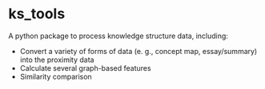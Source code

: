 # ks_tools

A python package to process knowledge structure data, including:
- Convert a variety of forms of data (e. g., concept map, essay/summary) into the proximity data
- Calculate several graph-based features
- Similarity comparison
